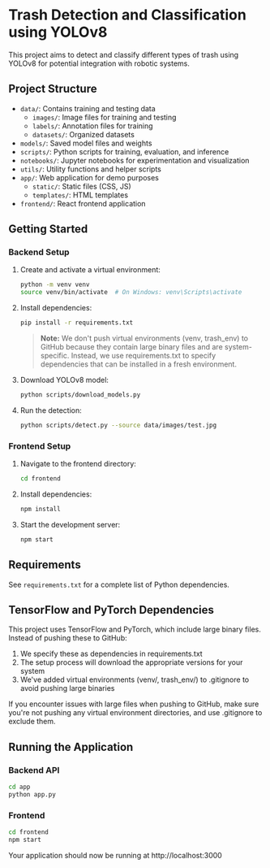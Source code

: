# Trash Detection and Classification using YOLOv8

This project aims to detect and classify different types of trash using YOLOv8 for potential integration with robotic systems.

## Project Structure

- `data/`: Contains training and testing data
  - `images/`: Image files for training and testing
  - `labels/`: Annotation files for training
  - `datasets/`: Organized datasets
- `models/`: Saved model files and weights
- `scripts/`: Python scripts for training, evaluation, and inference
- `notebooks/`: Jupyter notebooks for experimentation and visualization
- `utils/`: Utility functions and helper scripts
- `app/`: Web application for demo purposes
  - `static/`: Static files (CSS, JS)
  - `templates/`: HTML templates
- `frontend/`: React frontend application

## Getting Started

### Backend Setup

1. Create and activate a virtual environment:
   ```bash
   python -m venv venv
   source venv/bin/activate  # On Windows: venv\Scripts\activate
   ```

2. Install dependencies:
   ```bash
   pip install -r requirements.txt
   ```

   > **Note:** We don't push virtual environments (venv, trash_env) to GitHub because they contain large binary files and are system-specific. Instead, we use requirements.txt to specify dependencies that can be installed in a fresh environment.

3. Download YOLOv8 model:
   ```bash
   python scripts/download_models.py
   ```

4. Run the detection:
   ```bash
   python scripts/detect.py --source data/images/test.jpg
   ```

### Frontend Setup

1. Navigate to the frontend directory:
   ```bash
   cd frontend
   ```

2. Install dependencies:
   ```bash
   npm install
   ```

3. Start the development server:
   ```bash
   npm start
   ```

## Requirements

See `requirements.txt` for a complete list of Python dependencies.

## TensorFlow and PyTorch Dependencies

This project uses TensorFlow and PyTorch, which include large binary files. Instead of pushing these to GitHub:

1. We specify these as dependencies in requirements.txt
2. The setup process will download the appropriate versions for your system
3. We've added virtual environments (venv/, trash_env/) to .gitignore to avoid pushing large binaries

If you encounter issues with large files when pushing to GitHub, make sure you're not pushing any virtual environment directories, and use .gitignore to exclude them.

## Running the Application

### Backend API
```bash
cd app
python app.py
```

### Frontend
```bash
cd frontend
npm start
```

Your application should now be running at http://localhost:3000
